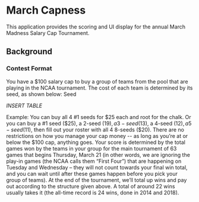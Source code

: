 # March Capness

This application provides the scoring and UI display for the annual March Madness Salary Cap Tournament.

## Background

### Contest Format
You have a $100 salary cap to buy a group of teams from the pool that are playing in the NCAA tournament. The cost of each team is determined by its seed, as shown below:
Seed

*INSERT TABLE*

Example: You can buy all 4 #1 seeds for $25 each and root for the chalk. Or you can buy a #1 seed ($25), a 2-seed ($19), a 3-seed ($13), a 4-seed ($12), a 5-seed ($11), then fill out your roster with all 4 8-seeds ($20). There are no restrictions on how you manage your cap money -- as long as you’re at or below the $100 cap, anything goes.
Your score is determined by the total games won by the teams in your group for the main tournament of 63 games that begins Thursday, March 21 (in other words, we are ignoring the play-in games (the NCAA calls them “First Four”) that are happening on Tuesday and Wednesday – they will not count towards your final win total, and you can wait until after these games happen before you pick your group of teams). At the end of the tournament, we’ll total up wins and pay out according to the structure given above. A total of around 22 wins usually takes it (the all-time record is 24 wins, done in 2014 and 2018).